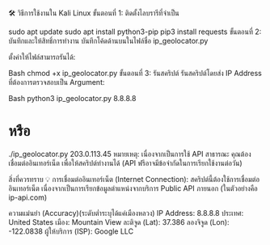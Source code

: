 ﻿🛠️ วิธีการใช้งานใน Kali Linux
ขั้นตอนที่ 1: ติดตั้งไลบรารีที่จำเป็น

sudo apt update
sudo apt install python3-pip
pip3 install requests
ขั้นตอนที่ 2: บันทึกและให้สิทธิ์การทำงาน
บันทึกโค้ดด้านบนในไฟล์ชื่อ ip_geolocator.py

ตั้งค่าให้ไฟล์สามารถรันได้:

Bash
chmod +x ip_geolocator.py
ขั้นตอนที่ 3: รันสคริปต์
รันสคริปต์โดยส่ง IP Address ที่ต้องการตรวจสอบเป็น Argument:

Bash
python3 ip_geolocator.py 8.8.8.8
# หรือ
./ip_geolocator.py 203.0.113.45
หมายเหตุ: เนื่องจากเป็นการใช้ API สาธารณะ คุณต้อง เชื่อมต่ออินเทอร์เน็ต เพื่อให้สคริปต์ทำงานได้ (API ฟรีอาจมีข้อจำกัดในการเรียกใช้งานต่อวัน)


สิ่งที่ควรทราบ 💡
การเชื่อมต่ออินเทอร์เน็ต (Internet Connection): สคริปต์นี้ต้องใช้การเชื่อมต่ออินเทอร์เน็ต เนื่องจากเป็นการเรียกข้อมูลตำแหน่งจากบริการ Public API ภายนอก (ในตัวอย่างคือ ip-api.com)

ความแม่นยำ (Accuracy)(ระดับต่ำระบุได้แค่เมืองหลวง)
    IP Address: 8.8.8.8
    ประเทศ:     United States
    เมือง:       Mountain View
    ละติจูด (Lat): 37.386
    ลองจิจูด (Lon): -122.0838
    ผู้ให้บริการ (ISP): Google LLC